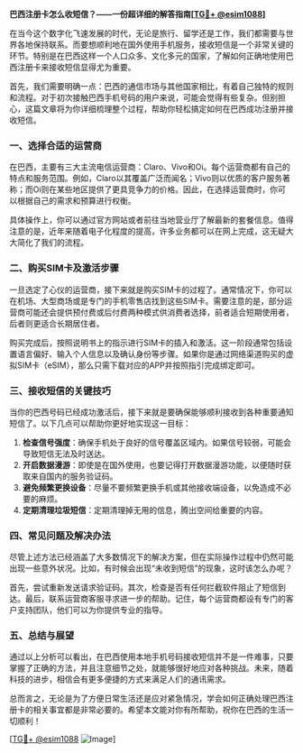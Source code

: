 **巴西注册卡怎么收短信？——一份超详细的解答指南[[TG💪+ @esim1088](https://t.me/s/esim1088)]**

在当今这个数字化飞速发展的时代，无论是旅行、留学还是工作，我们都需要与世界各地保持联系。而要想顺利地在国外使用手机服务，接收短信是一个非常关键的环节。特别是在巴西这样一个人口众多、文化多元的国家，了解如何正确地使用巴西注册卡来接收短信显得尤为重要。

首先，我们需要明确一点：巴西的通信市场与其他国家相比，有着自己独特的规则和流程。对于初次接触巴西手机号码的用户来说，可能会觉得有些复杂。但别担心，这篇文章将为你详细梳理整个过程，帮助你轻松搞定如何在巴西成功注册并接收短信。

### 一、选择合适的运营商

在巴西，主要有三大主流电信运营商：Claro、Vivo和Oi。每个运营商都有自己的特点和服务范围。例如，Claro以其覆盖广泛而闻名；Vivo则以优质的客户服务著称；而Oi则在某些地区提供了更具竞争力的价格。因此，在选择运营商时，你可以根据自己的需求和预算进行权衡。

具体操作上，你可以通过官方网站或者前往当地营业厅了解最新的套餐信息。值得注意的是，近年来随着电子化程度的提高，许多业务都可以在网上完成，这无疑大大简化了我们的流程。

### 二、购买SIM卡及激活步骤

一旦选定了心仪的运营商，接下来就是购买SIM卡的过程了。通常情况下，你可以在机场、大型商场或是专门的手机零售店找到这些SIM卡。需要注意的是，部分运营商可能还会提供预付费或后付费两种模式供消费者选择，前者适合短期使用者，后者则更适合长期居住者。

购买完成后，按照说明书上的指示进行SIM卡的插入和激活。这一阶段通常包括设置语言偏好、输入个人信息以及确认身份等步骤。如果你是通过网络渠道购买的虚拟SIM卡（eSIM），那么只需下载对应的APP并按照指引完成绑定即可。

### 三、接收短信的关键技巧

当你的巴西号码已经成功激活后，接下来就是要确保能够顺利接收到各种重要通知短信了。以下几点可以帮助你更好地实现这一目标：

1. **检查信号强度**：确保手机处于良好的信号覆盖区域内。如果信号较弱，可能会导致短信无法及时送达。
2. **开启数据漫游**：即使是在国外使用，也要记得打开数据漫游功能，以便随时获取来自国内的服务验证码。
3. **避免频繁更换设备**：尽量不要频繁更换手机或其他接收端设备，以免造成不必要的麻烦。
4. **定期清理垃圾短信**：定期清理掉无用的信息，腾出空间给重要的内容。

### 四、常见问题及解决办法

尽管上述方法已经涵盖了大多数情况下的解决方案，但在实际操作过程中仍然可能出现一些意外状况。比如，有时候会出现“未收到短信”的现象，这时该怎么办呢？

首先，尝试重新发送请求验证码。其次，检查是否有任何拦截软件阻止了短信到达。最后，联系运营商客服寻求进一步的帮助。记住，每个运营商都设有专门的客户支持团队，他们可以为你提供专业的指导。

### 五、总结与展望

通过以上分析可以看出，在巴西使用本地手机号码接收短信并不是一件难事，只要掌握了正确的方法，并且注意细节之处，就能够很好地应对各种挑战。未来，随着科技的进步，相信会有更多便捷的方式来满足人们的通讯需求。

总而言之，无论是为了方便日常生活还是应对紧急情况，学会如何正确处理巴西注册卡的相关事宜都是非常必要的。希望本文能对你有所帮助，祝你在巴西的生活一切顺利！

[[TG💪+ @esim1088](https://t.me/s/esim1088) ![Image](https://i.postimg.cc/4NQfJmqS/Snipaste-2025-05-13-00-14-12.png)]